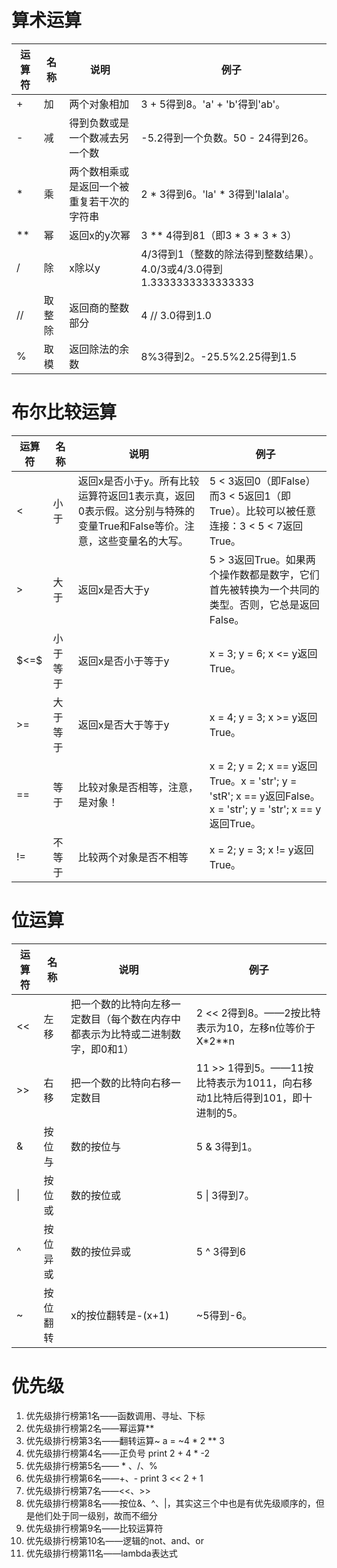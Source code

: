 # 算术运算
<table class="tableizer-table">
<thead><tr class="tableizer-firstrow"><th>运算符</th><th>名称</th><th>说明</th><th>例子</th></tr></thead><tbody>
 <tr><td>+</td><td>加</td><td>两个对象相加</td><td>3 + 5得到8。'a' + 'b'得到'ab'。</td></tr>
 <tr><td>-</td><td>减</td><td>得到负数或是一个数减去另一个数</td><td>-5.2得到一个负数。50 - 24得到26。</td></tr>
 <tr><td>*</td><td>乘</td><td>两个数相乘或是返回一个被重复若干次的字符串</td><td>2 * 3得到6。'la' * 3得到'lalala'。</td></tr>
 <tr><td>**</td><td>幂</td><td>返回x的y次幂</td><td>3 ** 4得到81（即3 * 3 * 3 * 3）</td></tr>
 <tr><td>/</td><td>除</td><td>x除以y</td><td>4/3得到1（整数的除法得到整数结果）。4.0/3或4/3.0得到1.3333333333333333</td></tr>
 <tr><td>//</td><td>取整除</td><td>返回商的整数部分</td><td>4 // 3.0得到1.0</td></tr>
 <tr><td>%</td><td>取模</td><td>返回除法的余数</td><td>8%3得到2。-25.5%2.25得到1.5</td></tr>
</tbody></table>

# 布尔比较运算
<table class="tableizer-table">
<thead><tr class="tableizer-firstrow"><th>运算符</th><th>名称</th><th>说明</th><th>例子</th></tr></thead><tbody>
 <tr><td><</td><td>小于</td><td>返回x是否小于y。所有比较运算符返回1表示真，返回0表示假。这分别与特殊的变量True和False等价。注意，这些变量名的大写。</td><td>5 < 3返回0（即False）而3 < 5返回1（即True）。比较可以被任意连接：3 < 5 < 7返回True。</td></tr>
 <tr><td>></td><td>大于</td><td>返回x是否大于y</td><td>5 > 3返回True。如果两个操作数都是数字，它们首先被转换为一个共同的类型。否则，它总是返回False。</td></tr>
 <tr><td> $<=$ </td><td>小于等于</td><td>返回x是否小于等于y</td><td>x = 3; y = 6; x <= y返回True。</td></tr>
 <tr><td>>=</td><td>大于等于</td><td>返回x是否大于等于y</td><td>x = 4; y = 3; x >= y返回True。</td></tr>
 <tr><td>==</td><td>等于</td><td>比较对象是否相等，注意，是对象！</td><td>x = 2; y = 2; x == y返回True。x = 'str'; y = 'stR'; x == y返回False。x = 'str'; y = 'str'; x == y返回True。</td></tr>
 <tr><td>!=</td><td>不等于</td><td>比较两个对象是否不相等</td><td>x = 2; y = 3; x != y返回True。</td></tr>
</tbody></table>

# 位运算
<table class="tableizer-table">
<thead><tr class="tableizer-firstrow"><th>运算符</th><th>名称</th><th>说明</th><th>例子</th></tr></thead><tbody>
 <tr><td><<</td><td>左移</td><td>把一个数的比特向左移一定数目（每个数在内存中都表示为比特或二进制数字，即0和1）</td><td>2 << 2得到8。——2按比特表示为10，左移n位等价于X*2**n</td></tr>
 <tr><td>>></td><td>右移</td><td>把一个数的比特向右移一定数目</td><td>11 >> 1得到5。——11按比特表示为1011，向右移动1比特后得到101，即十进制的5。</td></tr>
 <tr><td>&</td><td>按位与</td><td>数的按位与</td><td>5 & 3得到1。</td></tr>
 <tr><td>|</td><td>按位或</td><td>数的按位或</td><td>5 | 3得到7。</td></tr>
 <tr><td>^</td><td>按位异或</td><td>数的按位异或</td><td>5 ^ 3得到6</td></tr>
 <tr><td>~</td><td>按位翻转</td><td>x的按位翻转是-(x+1)</td><td>~5得到-6。</td></tr>
</tbody></table>

# 优先级
1. 优先级排行榜第1名——函数调用、寻址、下标
2. 优先级排行榜第2名——幂运算**
3. 优先级排行榜第3名——翻转运算~
a = ~4 * 2 ** 3
4. 优先级排行榜第4名——正负号
print 2 + 4 * -2
5. 优先级排行榜第5名—— * 、/、%
6. 优先级排行榜第6名——+、-
print 3 << 2 + 1
7. 优先级排行榜第7名——<<、>>
8. 优先级排行榜第8名——按位&、^、|，其实这三个中也是有优先级顺序的，但是他们处于同一级别，故而不细分
9. 优先级排行榜第9名——比较运算符
10. 优先级排行榜第10名——逻辑的not、and、or
11. 优先级排行榜第11名——lambda表达式
